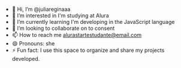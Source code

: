 - 👋 Hi, I’m @juliareginaaa
- 👀 I’m interested in I'm studying at Alura
- 🌱 I’m currently learning I'm developing in the JavaScript language
- 💞️ I’m looking to collaborate on to consent  
- 📫 How to reach me alurastartestudante@email.com
- 😄 Pronouns: she
- ⚡ Fun fact: I use this space to organize and share my projects developed.
<!---
juliareginaaa/juliareginaaa is a ✨ special ✨ repository because its `README.md` (this file) appears on your GitHub profile.
You can click the Preview link to take a look at your changes.
--->

